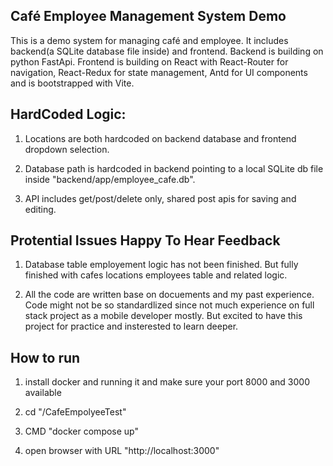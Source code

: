 ## Café Employee Management System Demo

This is a demo system for managing café and employee. It includes backend(a SQLite database file inside) and frontend. Backend is building on python FastApi. Frontend is building on React with React-Router for navigation, React-Redux for state management, Antd for UI components and is bootstrapped with Vite.


## HardCoded Logic:

1. Locations are both hardcoded on backend database and frontend dropdown selection.

2. Database path is hardcoded in backend pointing to a local SQLite db file inside "backend/app/employee_cafe.db".

3. API includes get/post/delete only, shared post apis for saving and editing.


## Protential Issues Happy To Hear Feedback

1. Database table employement logic has not been finished. But fully finished with cafes locations employees table and related logic.

2. All the code are written base on docuements and my past experience. Code might not be so standardlized since not much experience on full stack project as a mobile developer mostly. But excited to have this project for practice and insterested to learn deeper.


## How to run

1. install docker and running it and make sure your port 8000 and 3000 available

2. cd "/CafeEmpolyeeTest"

3. CMD "docker compose up"

4. open browser with URL "http://localhost:3000"
